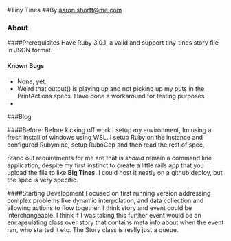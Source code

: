 
#Tiny Tines
##By aaron.shortt@me.com
### About
####Prerequisites 
Have Ruby 3.0.1, a valid and support tiny-tines story file in JSON format. 

#### Known Bugs
- None, yet. 
- Weird that output() is playing up and not picking up my puts in the PrintActions specs. Have done a workaround for testing purposes
- 


###Blog

####Before:
Before kicking off work I setup my environment, Im using a fresh install of windows using WSL. I setup Ruby on the instance
and configured Rubymine, setup RuboCop and then read the rest of spec, 

Stand out requirements for me are that is _should_ remain a command line application, despite my first instinct to create a little
rails app that you upload the file to like **Big Tines**. I could host it neatly on a github deploy, but the spec is very specific.

####Starting Development
Focused on first running version addressing complex problems like dynamic interpolation, and data collection and allowing actions to flow together. I think story and 
event could be interchangeable. I think if I was taking this further event would be an encapsulating class over story 
that contains meta info about when the event ran, who started it etc. The Story class is really just a queue. 